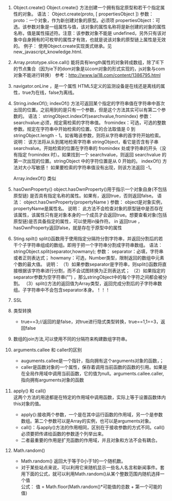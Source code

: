1. Object.create()
	Object.create() 方法创建一个拥有指定原型和若干个指定属性的对象。
	语法：
		Object.create(proto, [ propertiesObject ])
	参数：
		proto：一个对象，作为新创建对象的原型。必须项
		propertiesObject：可选。该参数对象是一组属性与值，该对象的属性名称将是新创建的对象的属性名称，值是属性描述符。注意：该参数对象不能是 undefined，另外只有该对象中自身拥有的可枚举的属性才有效，也就是说该对象的原型链上属性是无效的。
	例子：
		使用Object.create实现类式继承。见new_javascript_knowledge.html.
2. Array.prototype.slice.call() 能将具有length属性的对象转成数组，除了IE下的节点集合（因为ie下的dom对象是以com对象的形式实现的，js对象与com对象不能进行转换） 
	参考：http://www.lai18.com/content/1386795.html
3. navigator.onLine ，是一个属性
	HTML5定义的监测设备是在线还是离线的属性，true为在线，false为离线。
4. String.indexOf();
	indexOf() 方法可返回某个指定的字符串值在字符串中首次出现的位置。之前用到的是只有一个参数，但是这个方法其实可以有第二个参数的。
	语法：	
		stringObject.indexOf(searchvalue,fromindex)
	参数：
		searchvalue:必须，规定需检索的字符串值。
		fromindex：可选，可选的整数参数。规定在字符串中开始检索的位置。它的合法取值是 0 到 stringObject.length - 1。如省略该参数，则将从字符串的首字符开始检索。
	说明：
		该方法将从头到尾地检索字符串 stringObject，看它是否含有子串 searchvalue。开始检索的位置在字符串的 fromindex 处或字符串的开头（没有指定 fromindex 时）。如果找到一个 searchvalue，则返回 searchvalue 的第一次出现的位置。stringObject 中的字符位置是从 0 开始的。
		indexOf() 方法对大小写敏感！
		如果要检索的字符串值没有出现，则该方法返回 -1。

	Array.indexOf() 类似
5. hasOwnProperty()
	object.hasOwnProperty()用于指示一个对象自身(不包括原型链) 是否具有指定名称的属性。如果有，返回true，否则返回false。
	语法：
		object.hasOwnProperty(propertyName )
	参数：	
		object是对象实例，propertyName是属性名。
	说明：
		此方法不会检查对象的原型链中是否存在该属性，该属性只有是对象本身的一个成员才会返回true。想要查看对象(包括原型链)是否具备指定的属性，可以使用in操作符。
		in 返回true ，hasOwnProperty返回false，就是存在于原型中的属性
6. Sting.spilt()
    split()函数用于使用指定分隔符分割字符串，并返回分割后的若干个子字符串组成的数组。即用于把一个字符串分割成字符串数组。
    语法：
    	stringObject.split(separator,howmany);
    参数：
    	separator：必填，字符串或者正则表达式；
    	howmany：可选，Number类型，限制返回的数组中元素个数的最大值。
    说明：
    	（1）如果参数separator是字符串，则split()函数将直接根据该字符串进行分割，而不会试图转换为正则表达式；
    	（2）如果指定的separator参数为空字符串("") ，那么stringObject中的每个字符之间都会被分割。
    	（3）split()方法的返回值为Array类型，返回完成分割后的子字符串数组。子字符串中不会包含separator本身。！！！
7. SSL
8. 类型转换   
   * true==3;//返回的是false，对true进行隐式类型转换，true==1,1==3，返回false
9. 数组的join方法,可以使用不同的分隔符来构建数组字符串。
10. arguments.callee 和 caller的区别   
	* auguments.callee是一个指针，指向拥有这个arguments对象的函数，；
	* caller是函数对象的一个属性，保存着调用当前函数的函数的引用。如果是在全局作用域中调用当前函数，它的值为null。arguments.callee.caller,指向拥有arguments对象的函数
11. apply() 和 call()    
	这两个方法的用途都是在特定的作用域中调用函数，实际上等于设置函数体内this对象的值。    
	* apply():接收两个参数，一个是在其中运行函数的作用域，另一个是参数数组。第二个参数可以是Array的实例，也可以是arguments对象。
	* call()：与apply()方法的作用相同，区别在于接收参数的方式不同。call()必须要把传递给函数的参数逐个列举出来。
	* 二者最重要的作用是扩充函数的作用域，并且对象和方法不会有耦合。
12. Math.random()    
	* Math.random() 返回大于等于0小于1的一个随机数。
	* 对于某些站点来说，可以利用它来随机显示一些名人名言和新闻事件。套用下面的公式，就可以利用Math.random()从某个整数范围内随机选择一个值    
	公式： 值 = Math.floor(Math.random()*可能值的总数 + 第一个可能的值)
